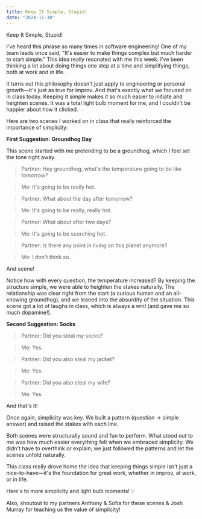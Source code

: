 ```yaml
---
title: Keep It Simple, Stupid!
date: "2024-11-30"
---
```


Keep It Simple, Stupid!

I've heard this phrase so many times in software engineering! One of my team leads once said, "It's easier to make things complex but much harder to start simple." This idea really resonated with me this week. I've been thinking a lot about doing things one step at a time and simplifying things, both at work and in life.

It turns out this philosophy doesn't just apply to engineering or personal growth—it's just as true for improv. And that's exactly what we focused on in class today. Keeping it simple makes it so much easier to initiate and heighten scenes. It was a total light bulb moment for me, and I couldn't be happier about how it clicked.

Here are two scenes I worked on in class that really reinforced the importance of simplicity:

**First Suggestion: Groundhog Day**

This scene started with me pretending to be a groundhog, which I feel set the tone right away.

> Partner: Hey groundhog, what's the temperature going to be like tomorrow?

> Me: It's going to be really hot.

> Partner: What about the day after tomorrow?

> Me: It's going to be really, really hot.

> Partner: What about after two days?

> Me: It's going to be scorching hot.

> Partner: Is there any point in living on this planet anymore?

> Me: I don't think so.

And scene!

Notice how with every question, the temperature increased? By keeping the structure simple, we were able to heighten the stakes naturally. The relationship was clear right from the start (a curious human and an all-knowing groundhog), and we leaned into the absurdity of the situation. This scene got a lot of laughs in class, which is always a win! (and gave me so much dopamine!).

**Second Suggestion: Socks**

> Partner: Did you steal my socks?

> Me: Yes.

> Partner: Did you also steal my jacket?

> Me: Yes.

> Partner: Did you also steal my wife?

> Me: Yes.

And that's it!

Once again, simplicity was key. We built a pattern (question -> simple answer) and raised the stakes with each line. 

Both scenes were structurally sound and fun to perform. What stood out to me was how much easier everything felt when we embraced simplicity. We didn't have to overthink or explain; we just followed the patterns and let the scenes unfold naturally.

This class really drove home the idea that keeping things simple isn't just a nice-to-have—it's the foundation for great work, whether in improv, at work, or in life.

Here's to more simplicity and light bulb moments! 💡

Also, shoutout to my partners Anthony & Sofia for these scenes & Josh Murray for teaching us the value of simplicity!
